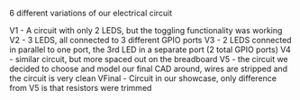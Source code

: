 6 different variations of our electrical circuit

V1 - A circuit with only 2 LEDS, but the toggling functionality was working
V2 - 3 LEDS, all connected to 3 different GPIO ports
V3 - 2 LEDS connected in parallel to one port, the 3rd LED in a separate port (2 total GPIO ports)
V4 - similar circuit, but more spaced out on the breadboard
V5 - the circuit we decided to choose and model our final CAD around, wires are stripped and the circuit is very clean
VFinal - Circuit in our showcase, only difference from V5 is that resistors were trimmed
